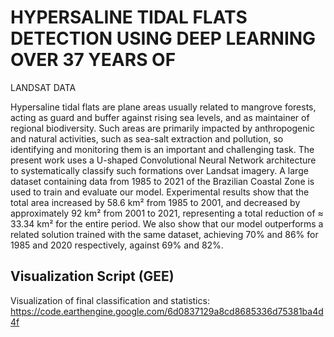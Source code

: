 # HYPERSALINE TIDAL FLATS DETECTION USING DEEP LEARNING OVER 37 YEARS OF
LANDSAT DATA

Hypersaline tidal flats are plane areas usually related to mangrove forests, acting as guard and buffer against rising sea
levels, and as maintainer of regional biodiversity. Such areas are primarily impacted by anthropogenic and natural activities, such as sea-salt extraction and pollution, so identifying and monitoring them is an important and challenging task. The present work uses a U-shaped Convolutional Neural Network architecture to systematically classify such formations over Landsat imagery. A large dataset containing data from 1985 to 2021 of the Brazilian Coastal Zone is used to train and evaluate our model. Experimental results show that the total area increased by 58.6 km² from 1985 to 2001, and decreased by approximately 92 km² from 2001 to 2021, representing a total reduction of ≈ 33.34 km² for the entire period. We also show that our model outperforms a related solution trained with the same dataset, achieving 70% and 86% for 1985 and 2020 respectively, against 69% and 82%.

## Visualization Script (GEE)
Visualization of final classification and statistics: https://code.earthengine.google.com/6d0837129a8cd8685336d75381ba4d4f
